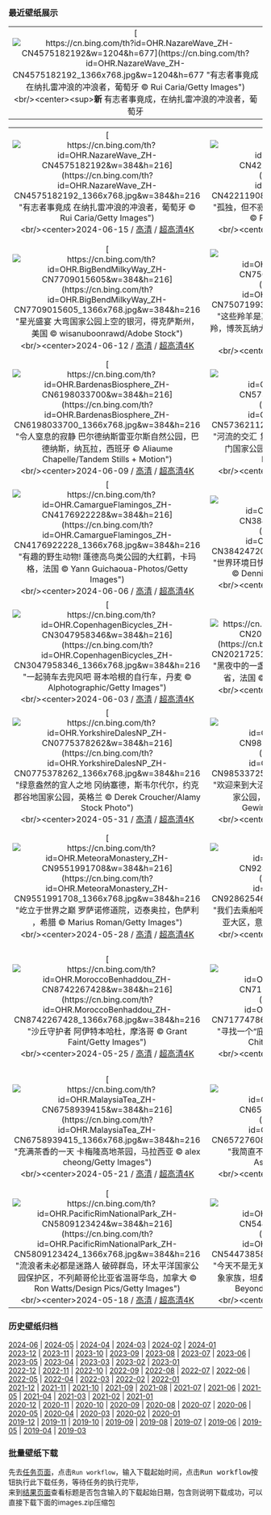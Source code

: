 ### 最近壁纸展示
||
|:---:|
|[![https://cn.bing.com/th?id=OHR.NazareWave_ZH-CN4575182192&w=1204&h=677](https://cn.bing.com/th?id=OHR.NazareWave_ZH-CN4575182192_1366x768.jpg&w=1204&h=677 "有志者事竟成&#10;在纳扎雷冲浪的冲浪者，葡萄牙&#10;© Rui Caria/Getty Images")](https://cn.bing.com/search?q=%e5%86%b2%e6%b5%aa%e8%bf%90%e5%8a%a8&form=hpcapt&mkt=zh-cn&filters=HpDate:"20240614_1600")<br/><center><sup>**新**</sup>&nbsp;有志者事竟成，在纳扎雷冲浪的冲浪者，葡萄牙<center/>|

||||
|:---:|:---:|:---:|
|[![https://cn.bing.com/th?id=OHR.NazareWave_ZH-CN4575182192&w=384&h=216](https://cn.bing.com/th?id=OHR.NazareWave_ZH-CN4575182192_1366x768.jpg&w=384&h=216 "有志者事竟成&#10;在纳扎雷冲浪的冲浪者，葡萄牙&#10;© Rui Caria/Getty Images")](https://cn.bing.com/search?q=%e5%86%b2%e6%b5%aa%e8%bf%90%e5%8a%a8&form=hpcapt&mkt=zh-cn&filters=HpDate:"20240614_1600")<br/><center>2024-06-15 / [高清](https://cn.bing.com/th?id=OHR.NazareWave_ZH-CN4575182192_1920x1200.jpg&w=1920&h=1200) / [超高清4K](https://cn.bing.com/th?id=OHR.NazareWave_ZH-CN4575182192_UHD.jpg&w=3840&h=2160)<center/>|[![https://cn.bing.com/th?id=OHR.PeggysCove_ZH-CN4221190894&w=384&h=216](https://cn.bing.com/th?id=OHR.PeggysCove_ZH-CN4221190894_1366x768.jpg&w=384&h=216 "孤独，但不寂寞&#10;佩姬湾灯塔，新斯科舍省，加拿大&#10;© Pugalenthi/Getty Images")](https://cn.bing.com/search?q=%e4%bd%a9%e5%a7%ac%e6%b9%be%e7%81%af%e5%a1%94&form=hpcapt&mkt=zh-cn&filters=HpDate:"20240613_1600")<br/><center>2024-06-14 / [高清](https://cn.bing.com/th?id=OHR.PeggysCove_ZH-CN4221190894_1920x1200.jpg&w=1920&h=1200) / [超高清4K](https://cn.bing.com/th?id=OHR.PeggysCove_ZH-CN4221190894_UHD.jpg&w=3840&h=2160)<center/>|[![https://cn.bing.com/th?id=OHR.RegistanUzbekistan_ZH-CN7850329702&w=384&h=216](https://cn.bing.com/th?id=OHR.RegistanUzbekistan_ZH-CN7850329702_1366x768.jpg&w=384&h=216 "瓷砖的故事&#10;雷吉斯坦广场的外立面马赛克，撒马尔罕，乌兹别克斯坦撒&#10;© da-kuk/Getty Images")](https://cn.bing.com/search?q=%e6%92%92%e9%a9%ac%e5%b0%94%e7%bd%95&form=hpcapt&mkt=zh-cn&filters=HpDate:"20240612_1600")<br/><center>2024-06-13 / [高清](https://cn.bing.com/th?id=OHR.RegistanUzbekistan_ZH-CN7850329702_1920x1200.jpg&w=1920&h=1200) / [超高清4K](https://cn.bing.com/th?id=OHR.RegistanUzbekistan_ZH-CN7850329702_UHD.jpg&w=3840&h=2160)<center/>|
|[![https://cn.bing.com/th?id=OHR.BigBendMilkyWay_ZH-CN7709015605&w=384&h=216](https://cn.bing.com/th?id=OHR.BigBendMilkyWay_ZH-CN7709015605_1366x768.jpg&w=384&h=216 "星光盛宴&#10;大弯国家公园上空的银河，得克萨斯州，美国&#10;© wisanuboonrawd/Adobe Stock")](https://cn.bing.com/search?q=%e5%a4%a7%e5%bc%af%e5%9b%bd%e5%ae%b6%e5%85%ac%e5%9b%ad&form=hpcapt&mkt=zh-cn&filters=HpDate:"20240611_1600")<br/><center>2024-06-12 / [高清](https://cn.bing.com/th?id=OHR.BigBendMilkyWay_ZH-CN7709015605_1920x1200.jpg&w=1920&h=1200) / [超高清4K](https://cn.bing.com/th?id=OHR.BigBendMilkyWay_ZH-CN7709015605_UHD.jpg&w=3840&h=2160)<center/>|[![https://cn.bing.com/th?id=OHR.GemsbokBotswana_ZH-CN7507199339&w=384&h=216](https://cn.bing.com/th?id=OHR.GemsbokBotswana_ZH-CN7507199339_1366x768.jpg&w=384&h=216 "这些羚羊是真正的珍宝&#10;热带稀树草原上的南非剑羚，博茨瓦纳大草原&#10;© Karine Aigner/Tandem Stills + Motion")](https://cn.bing.com/search?q=%e5%8d%97%e9%9d%9e%e5%89%91%e7%be%9a&form=hpcapt&mkt=zh-cn&filters=HpDate:"20240610_1600")<br/><center>2024-06-11 / [高清](https://cn.bing.com/th?id=OHR.GemsbokBotswana_ZH-CN7507199339_1920x1200.jpg&w=1920&h=1200) / [超高清4K](https://cn.bing.com/th?id=OHR.GemsbokBotswana_ZH-CN7507199339_UHD.jpg&w=3840&h=2160)<center/>|[![https://cn.bing.com/th?id=OHR.DragonBoatFestival2024_ZH-CN6619827853&w=384&h=216](https://cn.bing.com/th?id=OHR.DragonBoatFestival2024_ZH-CN6619827853_1366x768.jpg&w=384&h=216 "比赛将在这里开始！&#10;龙舟池日出，集美区，厦门，中国&#10;© outcast85/Getty images")](https://cn.bing.com/search?q=%e7%ab%af%e5%8d%88%e8%8a%82&form=hpcapt&mkt=zh-cn&filters=HpDate:"20240609_1600")<br/><center>2024-06-10 / [高清](https://cn.bing.com/th?id=OHR.DragonBoatFestival2024_ZH-CN6619827853_1920x1200.jpg&w=1920&h=1200) / [超高清4K](https://cn.bing.com/th?id=OHR.DragonBoatFestival2024_ZH-CN6619827853_UHD.jpg&w=3840&h=2160)<center/>|
|[![https://cn.bing.com/th?id=OHR.BardenasBiosphere_ZH-CN6198033700&w=384&h=216](https://cn.bing.com/th?id=OHR.BardenasBiosphere_ZH-CN6198033700_1366x768.jpg&w=384&h=216 "令人窒息的寂静&#10;巴尔德纳斯雷亚尔斯自然公园，巴德纳斯，纳瓦拉，西班牙&#10;© Aliaume Chapelle/Tandem Stills + Motion")](https://cn.bing.com/search?q=%e8%a5%bf%e7%8f%ad%e7%89%99%e5%b7%b4%e5%be%b7%e7%ba%b3%e6%96%af&form=hpcapt&mkt=zh-cn&filters=HpDate:"20240608_1600")<br/><center>2024-06-09 / [高清](https://cn.bing.com/th?id=OHR.BardenasBiosphere_ZH-CN6198033700_1920x1200.jpg&w=1920&h=1200) / [超高清4K](https://cn.bing.com/th?id=OHR.BardenasBiosphere_ZH-CN6198033700_UHD.jpg&w=3840&h=2160)<center/>|[![https://cn.bing.com/th?id=OHR.KillikRiverAlaska_ZH-CN5736211272&w=384&h=216](https://cn.bing.com/th?id=OHR.KillikRiverAlaska_ZH-CN5736211272_1366x768.jpg&w=384&h=216 "河流的交汇&#10;复活节溪和基利克河的交汇处，北极之门国家公园，阿拉斯加州，美国&#10;© Patrick J. Endres/Getty Images")](https://cn.bing.com/search?q=%e5%8c%97%e6%9e%81%e4%b9%8b%e9%97%a8%e5%9b%bd%e5%ae%b6%e5%85%ac%e5%9b%ad&form=hpcapt&mkt=zh-cn&filters=HpDate:"20240607_1600")<br/><center>2024-06-08 / [高清](https://cn.bing.com/th?id=OHR.KillikRiverAlaska_ZH-CN5736211272_1920x1200.jpg&w=1920&h=1200) / [超高清4K](https://cn.bing.com/th?id=OHR.KillikRiverAlaska_ZH-CN5736211272_UHD.jpg&w=3840&h=2160)<center/>|[![https://cn.bing.com/th?id=OHR.HumpbackFamily_ZH-CN4336100531&w=384&h=216](https://cn.bing.com/th?id=OHR.HumpbackFamily_ZH-CN4336100531_1366x768.jpg&w=384&h=216 "希望的浪潮&#10;座头鲸家族，荷兰港，阿拉斯加州&#10;© Jude Newkirk/Amazing Aerial Agency")](https://cn.bing.com/search?q=%e4%b8%96%e7%95%8c%e6%b5%b7%e6%b4%8b%e6%97%a5&form=hpcapt&mkt=zh-cn&filters=HpDate:"20240606_1600")<br/><center>2024-06-07 / [高清](https://cn.bing.com/th?id=OHR.HumpbackFamily_ZH-CN4336100531_1920x1200.jpg&w=1920&h=1200) / [超高清4K](https://cn.bing.com/th?id=OHR.HumpbackFamily_ZH-CN4336100531_UHD.jpg&w=3840&h=2160)<center/>|
|[![https://cn.bing.com/th?id=OHR.CamargueFlamingos_ZH-CN4176922228&w=384&h=216](https://cn.bing.com/th?id=OHR.CamargueFlamingos_ZH-CN4176922228_1366x768.jpg&w=384&h=216 "有趣的野生动物!&#10;蓬德高鸟类公园的大红鹳，卡玛格，法国&#10;© Yann Guichaoua-Photos/Getty Images")](https://cn.bing.com/search?q=%e5%a4%a7%e7%ba%a2%e9%b9%b3&form=hpcapt&mkt=zh-cn&filters=HpDate:"20240605_1600")<br/><center>2024-06-06 / [高清](https://cn.bing.com/th?id=OHR.CamargueFlamingos_ZH-CN4176922228_1920x1200.jpg&w=1920&h=1200) / [超高清4K](https://cn.bing.com/th?id=OHR.CamargueFlamingos_ZH-CN4176922228_UHD.jpg&w=3840&h=2160)<center/>|[![https://cn.bing.com/th?id=OHR.MadagascarRiver_ZH-CN3842472014&w=384&h=216](https://cn.bing.com/th?id=OHR.MadagascarRiver_ZH-CN3842472014_1366x768.jpg&w=384&h=216 "世界环境日快乐！&#10;马达加斯加的马苏阿拉国家公园&#10;© Dennis van de Water/Shutterstock")](https://cn.bing.com/search?q=%e4%b8%96%e7%95%8c%e7%8e%af%e5%a2%83%e6%97%a5&form=hpcapt&mkt=zh-cn&filters=HpDate:"20240604_1600")<br/><center>2024-06-05 / [高清](https://cn.bing.com/th?id=OHR.MadagascarRiver_ZH-CN3842472014_1920x1200.jpg&w=1920&h=1200) / [超高清4K](https://cn.bing.com/th?id=OHR.MadagascarRiver_ZH-CN3842472014_UHD.jpg&w=3840&h=2160)<center/>|[![https://cn.bing.com/th?id=OHR.ChestnutBeeEater_ZH-CN3514753872&w=384&h=216](https://cn.bing.com/th?id=OHR.ChestnutBeeEater_ZH-CN3514753872_1366x768.jpg&w=384&h=216 "物以类聚&#10;黑胸蜂虎，巴迪亚国家公园，尼泊尔&#10;© PACO COMO/Shutterstock")](https://cn.bing.com/search?q=%e9%bb%91%e8%83%b8%e8%9c%82%e8%99%8e&form=hpcapt&mkt=zh-cn&filters=HpDate:"20240603_1600")<br/><center>2024-06-04 / [高清](https://cn.bing.com/th?id=OHR.ChestnutBeeEater_ZH-CN3514753872_1920x1200.jpg&w=1920&h=1200) / [超高清4K](https://cn.bing.com/th?id=OHR.ChestnutBeeEater_ZH-CN3514753872_UHD.jpg&w=3840&h=2160)<center/>|
|[![https://cn.bing.com/th?id=OHR.CopenhagenBicycles_ZH-CN3047958346&w=384&h=216](https://cn.bing.com/th?id=OHR.CopenhagenBicycles_ZH-CN3047958346_1366x768.jpg&w=384&h=216 "一起骑车去兜风吧&#10;哥本哈根的自行车，丹麦&#10;© Alphotographic/Getty Images")](https://cn.bing.com/search?q=%e4%b8%96%e7%95%8c%e8%87%aa%e8%a1%8c%e8%bd%a6%e6%97%a5&form=hpcapt&mkt=zh-cn&filters=HpDate:"20240602_1600")<br/><center>2024-06-03 / [高清](https://cn.bing.com/th?id=OHR.CopenhagenBicycles_ZH-CN3047958346_1920x1200.jpg&w=1920&h=1200) / [超高清4K](https://cn.bing.com/th?id=OHR.CopenhagenBicycles_ZH-CN3047958346_UHD.jpg&w=3840&h=2160)<center/>|[![https://cn.bing.com/th?id=OHR.MenRuz_ZH-CN2021725181&w=384&h=216](https://cn.bing.com/th?id=OHR.MenRuz_ZH-CN2021725181_1366x768.jpg&w=384&h=216 "黑夜中的一盏明灯&#10;普卢马纳克的灯塔，阿摩尔滨海省，法国&#10;© Christian Handl/Getty Images")](https://cn.bing.com/search?q=%e9%98%bf%e6%91%a9%e5%b0%94%e6%bb%a8%e6%b5%b7%e7%9c%81&form=hpcapt&mkt=zh-cn&filters=HpDate:"20240601_1600")<br/><center>2024-06-02 / [高清](https://cn.bing.com/th?id=OHR.MenRuz_ZH-CN2021725181_1920x1200.jpg&w=1920&h=1200) / [超高清4K](https://cn.bing.com/th?id=OHR.MenRuz_ZH-CN2021725181_UHD.jpg&w=3840&h=2160)<center/>|[![https://cn.bing.com/th?id=OHR.CancaoDoExilio_ZH-CN1012675104&w=384&h=216](https://cn.bing.com/th?id=OHR.CancaoDoExilio_ZH-CN1012675104_1366x768.jpg&w=384&h=216 "带你游花园&#10;帝王棕榈树，里约热内卢植物园，巴西&#10;© Marcia Silva de Mendonca/Getty Images")](https://cn.bing.com/search?q=%e9%87%8c%e7%ba%a6%e7%83%ad%e5%86%85%e5%8d%a2%e6%a4%8d%e7%89%a9%e5%9b%ad&form=hpcapt&mkt=zh-cn&filters=HpDate:"20240531_1600")<br/><center>2024-06-01 / [高清](https://cn.bing.com/th?id=OHR.CancaoDoExilio_ZH-CN1012675104_1920x1200.jpg&w=1920&h=1200) / [超高清4K](https://cn.bing.com/th?id=OHR.CancaoDoExilio_ZH-CN1012675104_UHD.jpg&w=3840&h=2160)<center/>|
|[![https://cn.bing.com/th?id=OHR.YorkshireDalesNP_ZH-CN0775378262&w=384&h=216](https://cn.bing.com/th?id=OHR.YorkshireDalesNP_ZH-CN0775378262_1366x768.jpg&w=384&h=216 "绿意盎然的宜人之地&#10;冈纳塞德，斯韦尔代尔，约克郡谷地国家公园，英格兰&#10;© Derek Croucher/Alamy Stock Photo")](https://cn.bing.com/search?q=%e7%ba%a6%e5%85%8b%e9%83%a1%e8%b0%b7%e5%9c%b0%e5%9b%bd%e5%ae%b6%e5%85%ac%e5%9b%ad&form=hpcapt&mkt=zh-cn&filters=HpDate:"20240530_1600")<br/><center>2024-05-31 / [高清](https://cn.bing.com/th?id=OHR.YorkshireDalesNP_ZH-CN0775378262_1920x1200.jpg&w=1920&h=1200) / [超高清4K](https://cn.bing.com/th?id=OHR.YorkshireDalesNP_ZH-CN0775378262_UHD.jpg&w=3840&h=2160)<center/>|[![https://cn.bing.com/th?id=OHR.Everglades90th_ZH-CN9853372570&w=384&h=216](https://cn.bing.com/th?id=OHR.Everglades90th_ZH-CN9853372570_1366x768.jpg&w=384&h=216 "欢迎来到大沼泽地&#10;一片斜纹松和锯齿草大沼泽地国家公园，佛罗里达州，美国&#10;© Jonathan Gewirtz/Tandem Stills + Motion")](https://cn.bing.com/search?q=%e4%bd%9b%e7%bd%97%e9%87%8c%e8%be%be%e5%b7%9e%e5%a4%a7%e6%b2%bc%e6%b3%bd%e5%9c%b0%e5%9b%bd%e5%ae%b6%e5%85%ac%e5%9b%ad&form=hpcapt&mkt=zh-cn&filters=HpDate:"20240529_1600")<br/><center>2024-05-30 / [高清](https://cn.bing.com/th?id=OHR.Everglades90th_ZH-CN9853372570_1920x1200.jpg&w=1920&h=1200) / [超高清4K](https://cn.bing.com/th?id=OHR.Everglades90th_ZH-CN9853372570_UHD.jpg&w=3840&h=2160)<center/>|[![https://cn.bing.com/th?id=OHR.MullOtter_ZH-CN9691813587&w=384&h=216](https://cn.bing.com/th?id=OHR.MullOtter_ZH-CN9691813587_1366x768.jpg&w=384&h=216 "水獭在看什么？&#10;青春期的欧洲水獭，斯佩尔维湖，苏格兰姆尔斯岛&#10;© Neil Henderson/Alamy Stock Photo")](https://cn.bing.com/search?q=%e4%b8%96%e7%95%8c%e6%b0%b4%e7%8d%ad%e6%97%a5&form=hpcapt&mkt=zh-cn&filters=HpDate:"20240528_1600")<br/><center>2024-05-29 / [高清](https://cn.bing.com/th?id=OHR.MullOtter_ZH-CN9691813587_1920x1200.jpg&w=1920&h=1200) / [超高清4K](https://cn.bing.com/th?id=OHR.MullOtter_ZH-CN9691813587_UHD.jpg&w=3840&h=2160)<center/>|
|[![https://cn.bing.com/th?id=OHR.MeteoraMonastery_ZH-CN9551991708&w=384&h=216](https://cn.bing.com/th?id=OHR.MeteoraMonastery_ZH-CN9551991708_1366x768.jpg&w=384&h=216 "屹立于世界之巅&#10;罗萨诺修道院，迈泰奥拉，色萨利 ，希腊&#10;© Marius Roman/Getty Images")](https://cn.bing.com/search?q=%e5%b8%8c%e8%85%8a%e7%bd%97%e8%90%a8%e8%af%ba%e4%bf%ae%e9%81%93%e9%99%a2&form=hpcapt&mkt=zh-cn&filters=HpDate:"20240527_1600")<br/><center>2024-05-28 / [高清](https://cn.bing.com/th?id=OHR.MeteoraMonastery_ZH-CN9551991708_1920x1200.jpg&w=1920&h=1200) / [超高清4K](https://cn.bing.com/th?id=OHR.MeteoraMonastery_ZH-CN9551991708_UHD.jpg&w=3840&h=2160)<center/>|[![https://cn.bing.com/th?id=OHR.SestriLevante_ZH-CN9286254645&w=384&h=216](https://cn.bing.com/th?id=OHR.SestriLevante_ZH-CN9286254645_1366x768.jpg&w=384&h=216 "我们去乘船吧！&#10;塞斯特里莱万特的沉默湾，利古里亚大区，意大利&#10;© StevanZZ/Getty Images")](https://cn.bing.com/search?q=%e5%a1%9e%e6%96%af%e7%89%b9%e9%87%8c%e8%8e%b1%e4%b8%87%e7%89%b9&form=hpcapt&mkt=zh-cn&filters=HpDate:"20240526_1600")<br/><center>2024-05-27 / [高清](https://cn.bing.com/th?id=OHR.SestriLevante_ZH-CN9286254645_1920x1200.jpg&w=1920&h=1200) / [超高清4K](https://cn.bing.com/th?id=OHR.SestriLevante_ZH-CN9286254645_UHD.jpg&w=3840&h=2160)<center/>|[![https://cn.bing.com/th?id=OHR.MethowWildflowers_ZH-CN8926661958&w=384&h=216](https://cn.bing.com/th?id=OHR.MethowWildflowers_ZH-CN8926661958_1366x768.jpg&w=384&h=216 "野性与自由&#10;香根和羽扇豆，梅索谷，北喀斯喀特，华盛顿州，美国&#10;© Alan Majchrowicz/Getty Images")](https://cn.bing.com/search?q=%e5%8d%8e%e7%9b%9b%e9%a1%bf%e5%b7%9e%e6%a2%85%e7%b4%a2%e8%b0%b7&form=hpcapt&mkt=zh-cn&filters=HpDate:"20240525_1600")<br/><center>2024-05-26 / [高清](https://cn.bing.com/th?id=OHR.MethowWildflowers_ZH-CN8926661958_1920x1200.jpg&w=1920&h=1200) / [超高清4K](https://cn.bing.com/th?id=OHR.MethowWildflowers_ZH-CN8926661958_UHD.jpg&w=3840&h=2160)<center/>|
|[![https://cn.bing.com/th?id=OHR.MoroccoBenhaddou_ZH-CN8742267428&w=384&h=216](https://cn.bing.com/th?id=OHR.MoroccoBenhaddou_ZH-CN8742267428_1366x768.jpg&w=384&h=216 "沙丘守护者&#10;阿伊特本哈杜，摩洛哥&#10;© Grant Faint/Getty Images")](https://cn.bing.com/search?q=%e9%98%bf%e4%bc%8a%e7%89%b9%e6%9c%ac%e5%93%88%e6%9d%9c+%e6%91%a9%e6%b4%9b%e5%93%a5&form=hpcapt&mkt=zh-cn&filters=HpDate:"20240524_1600")<br/><center>2024-05-25 / [高清](https://cn.bing.com/th?id=OHR.MoroccoBenhaddou_ZH-CN8742267428_1920x1200.jpg&w=1920&h=1200) / [超高清4K](https://cn.bing.com/th?id=OHR.MoroccoBenhaddou_ZH-CN8742267428_UHD.jpg&w=3840&h=2160)<center/>|[![https://cn.bing.com/th?id=OHR.IndianStarTortoise_ZH-CN7177478610&w=384&h=216](https://cn.bing.com/th?id=OHR.IndianStarTortoise_ZH-CN7177478610_1366x768.jpg&w=384&h=216 "寻找一个“庇护所”&#10;印度星龟，斯里兰卡&#10;© Robin Chittenden/Minden Pictures")](https://cn.bing.com/search?q=%e4%b8%96%e7%95%8c%e6%b5%b7%e9%be%9f%e6%97%a5&form=hpcapt&mkt=zh-cn&filters=HpDate:"20240522_1600")<br/><center>2024-05-23 / [高清](https://cn.bing.com/th?id=OHR.IndianStarTortoise_ZH-CN7177478610_1920x1200.jpg&w=1920&h=1200) / [超高清4K](https://cn.bing.com/th?id=OHR.IndianStarTortoise_ZH-CN7177478610_UHD.jpg&w=3840&h=2160)<center/>|[![https://cn.bing.com/th?id=OHR.SnowGumTasmania_ZH-CN6975160884&w=384&h=216](https://cn.bing.com/th?id=OHR.SnowGumTasmania_ZH-CN6975160884_1366x768.jpg&w=384&h=216 "深入了解生物多样性&#10;塔斯马尼亚高山黄桉（假少花桉），费尔德山国家公园，塔斯马尼亚州，澳大利亚&#10;© Ignacio Palacios/Getty Images")](https://cn.bing.com/search?q=%e5%9b%bd%e9%99%85%e7%94%9f%e7%89%a9%e5%a4%9a%e6%a0%b7%e6%80%a7%e6%97%a5&form=hpcapt&mkt=zh-cn&filters=HpDate:"20240521_1600")<br/><center>2024-05-22 / [高清](https://cn.bing.com/th?id=OHR.SnowGumTasmania_ZH-CN6975160884_1920x1200.jpg&w=1920&h=1200) / [超高清4K](https://cn.bing.com/th?id=OHR.SnowGumTasmania_ZH-CN6975160884_UHD.jpg&w=3840&h=2160)<center/>|
|[![https://cn.bing.com/th?id=OHR.MalaysiaTea_ZH-CN6758939415&w=384&h=216](https://cn.bing.com/th?id=OHR.MalaysiaTea_ZH-CN6758939415_1366x768.jpg&w=384&h=216 "充满茶香的一天&#10;卡梅隆高地茶园，马拉西亚&#10;© alex cheong/Getty Images")](https://cn.bing.com/search?q=%e5%9b%bd%e9%99%85%e8%8c%b6%e6%97%a5&form=hpcapt&mkt=zh-cn&filters=HpDate:"20240520_1600")<br/><center>2024-05-21 / [高清](https://cn.bing.com/th?id=OHR.MalaysiaTea_ZH-CN6758939415_1920x1200.jpg&w=1920&h=1200) / [超高清4K](https://cn.bing.com/th?id=OHR.MalaysiaTea_ZH-CN6758939415_UHD.jpg&w=3840&h=2160)<center/>|[![https://cn.bing.com/th?id=OHR.HoneycombBee_ZH-CN6572760814&w=384&h=216](https://cn.bing.com/th?id=OHR.HoneycombBee_ZH-CN6572760814_1366x768.jpg&w=384&h=216 "我简直不敢相信！&#10;蜜蜂照料蜂巢&#10;© Simun Ascic/Alamy Stock Photo")](https://cn.bing.com/search?q=%e4%b8%96%e7%95%8c%e8%9c%9c%e8%9c%82%e6%97%a5&form=hpcapt&mkt=zh-cn&filters=HpDate:"20240519_1600")<br/><center>2024-05-20 / [高清](https://cn.bing.com/th?id=OHR.HoneycombBee_ZH-CN6572760814_1920x1200.jpg&w=1920&h=1200) / [超高清4K](https://cn.bing.com/th?id=OHR.HoneycombBee_ZH-CN6572760814_UHD.jpg&w=3840&h=2160)<center/>|[![https://cn.bing.com/th?id=OHR.VernazzaItaly_ZH-CN6245826569&w=384&h=216](https://cn.bing.com/th?id=OHR.VernazzaItaly_ZH-CN6245826569_1366x768.jpg&w=384&h=216 "历史与大海的交汇处&#10;韦尔纳扎村，五渔村，利古里亚，意大利&#10;© Roberto Moiola/Sysaworld/Getty Images")](https://cn.bing.com/search?q=%e4%ba%94%e6%b8%94%e6%9d%91+%e9%9f%a6%e5%b0%94%e7%ba%b3%e6%89%8e%e6%9d%91&form=hpcapt&mkt=zh-cn&filters=HpDate:"20240518_1600")<br/><center>2024-05-19 / [高清](https://cn.bing.com/th?id=OHR.VernazzaItaly_ZH-CN6245826569_1920x1200.jpg&w=1920&h=1200) / [超高清4K](https://cn.bing.com/th?id=OHR.VernazzaItaly_ZH-CN6245826569_UHD.jpg&w=3840&h=2160)<center/>|
|[![https://cn.bing.com/th?id=OHR.PacificRimNationalPark_ZH-CN5809123424&w=384&h=216](https://cn.bing.com/th?id=OHR.PacificRimNationalPark_ZH-CN5809123424_1366x768.jpg&w=384&h=216 "流浪者未必都是迷路人&#10;破碎群岛，环太平洋国家公园保护区，不列颠哥伦比亚省温哥华岛，加拿大&#10;© Ron Watts/Design Pics/Getty Images")](https://cn.bing.com/search?q=%e7%8e%af%e5%a4%aa%e5%b9%b3%e6%b4%8b%e5%9b%bd%e5%ae%b6%e5%85%ac%e5%9b%ad%e4%bf%9d%e6%8a%a4%e5%8c%ba&form=hpcapt&mkt=zh-cn&filters=HpDate:"20240517_1600")<br/><center>2024-05-18 / [高清](https://cn.bing.com/th?id=OHR.PacificRimNationalPark_ZH-CN5809123424_1920x1200.jpg&w=1920&h=1200) / [超高清4K](https://cn.bing.com/th?id=OHR.PacificRimNationalPark_ZH-CN5809123424_UHD.jpg&w=3840&h=2160)<center/>|[![https://cn.bing.com/th?id=OHR.TarangireElephants_ZH-CN5447385839&w=384&h=216](https://cn.bing.com/th?id=OHR.TarangireElephants_ZH-CN5447385839_1366x768.jpg&w=384&h=216 "今天不是无关紧要的一天&#10;塔兰吉雷国家公园的非洲象家族，坦桑尼亚&#10;© Vicki Jauron, Babylon and Beyond Photography/Getty Images")](https://cn.bing.com/search?q=%e6%bf%92%e5%8d%b1%e7%89%a9%e7%a7%8d&form=hpcapt&mkt=zh-cn&filters=HpDate:"20240516_1600")<br/><center>2024-05-17 / [高清](https://cn.bing.com/th?id=OHR.TarangireElephants_ZH-CN5447385839_1920x1200.jpg&w=1920&h=1200) / [超高清4K](https://cn.bing.com/th?id=OHR.TarangireElephants_ZH-CN5447385839_UHD.jpg&w=3840&h=2160)<center/>|[![https://cn.bing.com/th?id=OHR.ReconquistaVigo_ZH-CN4619580424&w=384&h=216](https://cn.bing.com/th?id=OHR.ReconquistaVigo_ZH-CN4619580424_1366x768.jpg&w=384&h=216 "这片水域里有很多故事！&#10;维戈的兰德大桥，西班牙&#10;© Julio Conde/Getty Images")](https://cn.bing.com/search?q=%e8%a5%bf%e7%8f%ad%e7%89%99%e7%bb%b4%e6%88%88&form=hpcapt&mkt=zh-cn&filters=HpDate:"20240515_1600")<br/><center>2024-05-16 / [高清](https://cn.bing.com/th?id=OHR.ReconquistaVigo_ZH-CN4619580424_1920x1200.jpg&w=1920&h=1200) / [超高清4K](https://cn.bing.com/th?id=OHR.ReconquistaVigo_ZH-CN4619580424_UHD.jpg&w=3840&h=2160)<center/>|


### 历史壁纸归档
[2024-06](views/2024/2024-06.md) | [2024-05](views/2024/2024-05.md) | [2024-04](views/2024/2024-04.md) | [2024-03](views/2024/2024-03.md) | [2024-02](views/2024/2024-02.md) | [2024-01](views/2024/2024-01.md)  
[2023-12](views/2023/2023-12.md) | [2023-11](views/2023/2023-11.md) | [2023-10](views/2023/2023-10.md) | [2023-09](views/2023/2023-09.md) | [2023-08](views/2023/2023-08.md) | [2023-07](views/2023/2023-07.md) | [2023-06](views/2023/2023-06.md) | [2023-05](views/2023/2023-05.md) | [2023-04](views/2023/2023-04.md) | [2023-03](views/2023/2023-03.md) | [2023-02](views/2023/2023-02.md) | [2023-01](views/2023/2023-01.md)  
[2022-12](views/2022/2022-12.md) | [2022-11](views/2022/2022-11.md) | [2022-10](views/2022/2022-10.md) | [2022-09](views/2022/2022-09.md) | [2022-08](views/2022/2022-08.md) | [2022-07](views/2022/2022-07.md) | [2022-06](views/2022/2022-06.md) | [2022-05](views/2022/2022-05.md) | [2022-04](views/2022/2022-04.md) | [2022-03](views/2022/2022-03.md) | [2022-02](views/2022/2022-02.md) | [2022-01](views/2022/2022-01.md)  
[2021-12](views/2021/2021-12.md) | [2021-11](views/2021/2021-11.md) | [2021-10](views/2021/2021-10.md) | [2021-09](views/2021/2021-09.md) | [2021-08](views/2021/2021-08.md) | [2021-07](views/2021/2021-07.md) | [2021-06](views/2021/2021-06.md) | [2021-05](views/2021/2021-05.md) | [2021-04](views/2021/2021-04.md) | [2021-03](views/2021/2021-03.md) | [2021-02](views/2021/2021-02.md) | [2021-01](views/2021/2021-01.md)  
[2020-12](views/2020/2020-12.md) | [2020-11](views/2020/2020-11.md) | [2020-10](views/2020/2020-10.md) | [2020-09](views/2020/2020-09.md) | [2020-08](views/2020/2020-08.md) | [2020-07](views/2020/2020-07.md) | [2020-06](views/2020/2020-06.md) | [2020-05](views/2020/2020-05.md) | [2020-04](views/2020/2020-04.md) | [2020-03](views/2020/2020-03.md) | [2020-02](views/2020/2020-02.md) | [2020-01](views/2020/2020-01.md)  
[2019-12](views/2019/2019-12.md) | [2019-11](views/2019/2019-11.md) | [2019-10](views/2019/2019-10.md) | [2019-09](views/2019/2019-09.md) | [2019-08](views/2019/2019-08.md) | [2019-07](views/2019/2019-07.md) | [2019-06](views/2019/2019-06.md) | [2019-05](views/2019/2019-05.md) | [2019-04](views/2019/2019-04.md) | [2019-03](views/2019/2019-03.md)


### 批量壁纸下载
先去[任务页面](https://github.com/wefashe/image-save/actions/workflows/mydown.yml)，点击`Run workflow`，输入下载起始时间，点击<kbd>Run workflow</kbd>按钮执行此下载任务，等待任务的执行完毕，  
来到[结果页面](https://github.com/wefashe/image-save/releases/tag/down_zip_tag)查看标题是否包含输入的下载起始日期，包含则说明下载成功，可以直接下载下面的images.zip压缩包  
